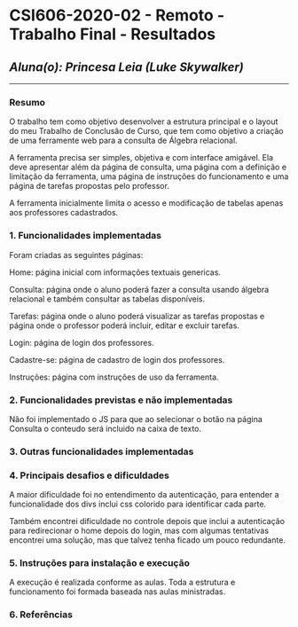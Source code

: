 # **CSI606-2020-02 - Remoto - Trabalho Final - Resultados**
## *Aluna(o): Princesa Leia (Luke Skywalker)*

--------------

<!-- Este documento tem como objetivo apresentar o projeto desenvolvido, considerando o que foi definido na proposta e o produto final. -->

### Resumo

  O trabalho tem como objetivo desenvolver a estrutura principal e o layout do meu Trabalho de Conclusão de Curso, que tem como objetivo a criação de uma ferramente web para a consulta de Álgebra relacional. 

  A ferramenta precisa ser simples, objetiva e com interface amigável. Ela deve apresentar além da página de consulta, uma página com a definição e limitação da ferramenta, uma página de instruções do funcionamento e uma página de tarefas propostas pelo professor.

  A ferramenta inicialmente limita o acesso e modificação de tabelas apenas aos professores cadastrados.  


### 1. Funcionalidades implementadas
  Foram criadas as seguintes páginas:

  Home: página inicial com informações textuais genericas.

  Consulta: página onde o aluno poderá fazer a consulta usando álgebra relacional e também consultar as tabelas disponíveis.

  Tarefas: página onde o aluno poderá visualizar as tarefas propostas e página onde o professor poderá incluir, editar e excluir tarefas.

  Login: página de login dos professores.

  Cadastre-se: página de cadastro de login dos professores.

  Instruções: página com instruções de uso da ferramenta.

  
### 2. Funcionalidades previstas e não implementadas
Não foi implementado o JS para que ao selecionar o botão na página Consulta o conteudo será incluido na caixa de texto.

### 3. Outras funcionalidades implementadas

### 4. Principais desafios e dificuldades
A maior dificuldade foi no entendimento da autenticação, para entender a funcionalidade dos divs inclui css colorido para identificar cada parte.

Também encontrei dificuldade no controle depois que inclui a autenticação para redirecionar o home depois do login, mas com algumas tentativas encontrei uma solução, mas que talvez tenha ficado um pouco redundante.

### 5. Instruções para instalação e execução
A execução é realizada conforme as aulas. Toda a estrutura e funcionamento foi formada baseada nas aulas ministradas.

### 6. Referências
<!-- Referências podem ser incluídas, caso necessário. Utilize o padrão ABNT. -->


